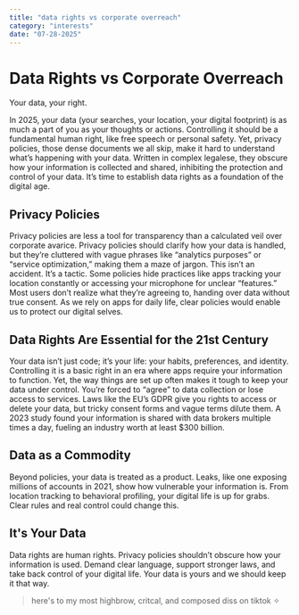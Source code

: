 ```yaml
---
title: "data rights vs corporate overreach"
category: "interests"
date: "07-28-2025"
---
```


# Data Rights vs Corporate Overreach

Your data, your right.

In 2025, your data (your searches, your location, your digital footprint) is as much a part of you as your thoughts or actions. Controlling it should be a fundamental human right, like free speech or personal safety. Yet, privacy policies, those dense documents we all skip, make it hard to understand what’s happening with your data. Written in complex legalese, they obscure how your information is collected and shared, inhibiting the protection and control of your data. It’s time to establish data rights as a foundation of the digital age.

## Privacy Policies

Privacy policies are less a tool for transparency than a calculated veil over corporate avarice. Privacy policies should clarify how your data is handled, but they’re cluttered with vague phrases like “analytics purposes” or “service optimization,” making them a maze of jargon. This isn’t an accident. It’s a tactic. Some policies hide practices like apps tracking your location constantly or accessing your microphone for unclear “features.” Most users don’t realize what they’re agreeing to, handing over data without true consent. As we rely on apps for daily life, clear policies would enable us to protect our digital selves.

## Data Rights Are Essential for the 21st Century

Your data isn’t just code; it’s your life: your habits, preferences, and identity. Controlling it is a basic right in an era where apps require your information to function. Yet, the way things are set up often makes it tough to keep your data under control. You’re forced to “agree” to data collection or lose access to services. Laws like the EU’s GDPR give you rights to access or delete your data, but tricky consent forms and vague terms dilute them. A 2023 study found your information is shared with data brokers multiple times a day, fueling an industry worth at least $300 billion.

## Data as a Commodity

Beyond policies, your data is treated as a product. Leaks, like one exposing millions of accounts in 2021, show how vulnerable your information is. From location tracking to behavioral profiling, your digital life is up for grabs. Clear rules and real control could change this.

## It's Your Data

Data rights are human rights. Privacy policies shouldn’t obscure how your information is used. Demand clear language, support stronger laws, and take back control of your digital life. Your data is yours and we should keep it that way.

> here's to my most highbrow, critcal, and composed diss on tiktok ✧
